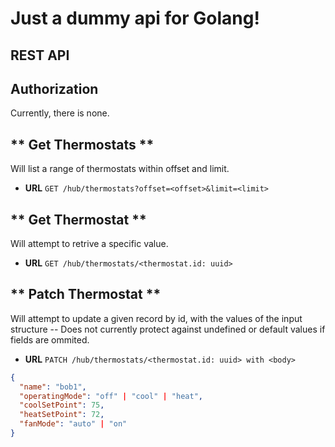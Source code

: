 # Just a dummy api for Golang!

## REST API

## Authorization

Currently, there is none.

** Get Thermostats **
----
  Will list a range of thermostats within offset and limit.

* **URL**
``` GET /hub/thermostats?offset=<offset>&limit=<limit> ```

** Get Thermostat **
----
  Will attempt to retrive a specific value.

* **URL**
``` GET /hub/thermostats/<thermostat.id: uuid> ```

** Patch Thermostat **
----
  Will attempt to update a given record by id, with the values of the input structure -- Does not currently protect against undefined or default values if fields are ommited.

* **URL**
``` PATCH /hub/thermostats/<thermostat.id: uuid> with <body> ```

```json
{
  "name": "bob1",
  "operatingMode": "off" | "cool" | "heat",
  "coolSetPoint": 75,
  "heatSetPoint": 72,
  "fanMode": "auto" | "on"
}
```
